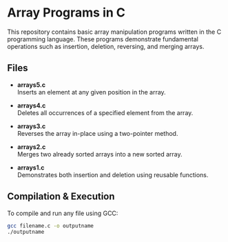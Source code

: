 # Array Programs in C

This repository contains basic array manipulation programs written in the C programming language. These programs demonstrate fundamental operations such as insertion, deletion, reversing, and merging arrays.

## Files

- **arrays5.c**  
  Inserts an element at any given position in the array.

- **arrays4.c**  
  Deletes all occurrences of a specified element from the array.

- **arrays3.c**  
  Reverses the array in-place using a two-pointer method.

- **arrays2.c**  
  Merges two already sorted arrays into a new sorted array.

- **arrays1.c**  
  Demonstrates both insertion and deletion using reusable functions.

## Compilation & Execution

To compile and run any file using GCC:

```bash
gcc filename.c -o outputname
./outputname
